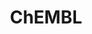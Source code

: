 ---
layout: default
bigquery: https://console.cloud.google.com/bigquery?p=patents-public-data&d=ebi_chembl&page=dataset
citation: '"The ChEMBL database in 2017." Anna Gaulton, Anne Hersey, Michał Nowotka,
  A Patrícia Bento, Jon Chambers, David Mendez, Prudence Mutowo, Francis Atkinson,
  Louisa J Bellis, Elena Cibrián-Uhalte, Mark Davies, Nathan Dedman, Anneli Karlsson,
  María Paula Magariños, John P Overington, George Papadatos, Ines Smit, Andrew R
  Leach Nucleic acids Research (2017) 45 (Database Issue), D945-D954'
contributors: European Bioinformatics Institute
cost: None
description: ChEMBL Data is a manually curated database of small molecules used in
  drug discovery, including information about existing patented drugs.
documentation: 'schema: https://www.ebi.ac.uk/chembl/db_schema


  '
last_edit: 04/07/2022, 22:43:29
location: https://console.cloud.google.com/marketplace/product/google_patents_public_datasets/chembl
maintained_by: EMBL-EBI, an outstation of European Molecular Biology Laboratory
related_publications: '

  ChEMBL: towards direct deposition of bioassay data.


  Mendez D, Gaulton A, Bento AP, Chambers J, De Veij M, Félix E, Magariños MP, Mosquera
  JF, Mutowo P, Nowotka M, Gordillo-Marañón M, Hunter F, Junco L, Mugumbate G, Rodriguez-Lopez
  M, Atkinson F, Bosc N, Radoux CJ, Segura-Cabrera A, Hersey A, Leach AR.


  — Nucleic Acids Res. 2019; 47(D1):D930-D940. doi: 10.1093/nar/gky1075

  '
schema_fields:
- major_class
- level3_description
- availability_type
- cx_most_bpka
- sequence_md5sum
- authors
- aromatic_rings
- log_id
- efo_id
- text_value
- priority
- curation_comment
- year
- name
- assay_desc
- prediction_method
- start_position
- first_in_class
- level4
- max_phase_for_ind
- relationship
- parameter_type
- frac_code
- cl_lincs_id
- target_desc
- tid
- level2_description
- trade_name
- definition
- l8
- relationship_desc
- formulation_id
- substrate_record_id
- class_level
- status
- isoform
- first_page
- black_box_warning
- direct_interaction
- ref_id
- std_act_id
- route
- class_type
- assay_subcellular_fraction
- level3
- innovator_company
- clo_id
- assay_class_id
- inorganic_flag
- aspect
- lle
- alert_id
- frac_class_id
- assay_organism
- applicant_full_name
- tid_fixed
- who_name
- oc_id
- l2
- site_name
- publication_number
- species_group_flag
- mechanism_of_action
- met_comment
- acd_logp
- pubmed_id
- warning_year
- alogp
- ref_url
- met_id
- irac_class_id
- ddd_id
- atc_code
- standard_text_value
- usan_stem_definition
- component_type
- component_synonym
- organism
- drug_substance_flag
- issue
- short_name
- src_assay_id
- mc_tax_id
- patent_id
- activity_count
- entity_id
- standard_inchi
- protein_class_id
- product_id
- bao_id
- toid
- job_id
- standard_inchi_key
- end_position
- entity_type
- domain_name
- mol_frac_id
- irac_code
- ingredient
- rgid
- warning_type
- assay_strain
- cell_source_tax_id
- heavy_atoms
- mw_monoisotopic
- first_approval
- site_residues
- submission_date
- assay_tissue
- domain_id
- approval_date
- mutation
- indication_class
- natural_product
- cx_most_apka
- mc_target_accession
- mesh_id
- num_lipinski_ro5_violations
- mechanism_comment
- as_id
- hbd
- metref_id
- chembl_id
- units
- annotation
- accession
- stat
- normal_range_min
- met_conversion
- assay_type
- hrac_code
- relationship_type
- co_stem_id
- usan_substem
- assay_param_id
- assay_cell_type
- actsm_id
- compound_name
- last_active
- ass_cls_map_id
- num_alerts
- le
- pathway_key
- psa
- potential_duplicate
- published_relation
- subgroup
- warning_class
- enzyme_tid
- record_id
- go_id
- data_validity_comment
- smid
- caloha_id
- compd_id
- max_phase
- num_ro5_violations
- standard_units
- warning_id
- smarts
- cx_logd
- src_id
- cpd_str_alert_id
- cell_id
- mc_target_type
- db_version
- who_extra
- published_units
- domain_type
- disease_efficacy
- curated_by
- level4_description
- published_value
- oral
- abstract
- upper_value
- syn_type
- tbl
- level5
- orig_description
- label
- country
- full_molformula
- active_molregno
- dosed_ingredient
- standard_type
- cell_ontology_id
- comp_go_id
- parent_molregno
- version
- selectivity_comment
- idx
- sitecomp_id
- type
- company
- tissue_id
- prod_pat_id
- target_mapping
- withdrawn_reason
- standard_upper_value
- efo_term
- previous_company
- parent_type
- last_page
- set_name
- cell_name
- uo_units
- published_type
- l5
- metabolite_record_id
- pref_name
- source_domain_id
- withdrawn_year
- bto_id
- related_tid
- downgraded
- doc_type
- active_ingredient
- volume
- hbd_lipinski
- patent_no
- ap_id
- drugind_id
- ddd_admr
- description
- assay_tax_id
- domain_description
- nda_type
- cx_logp
- updated_by
- molsyn_id
- action_type
- stem
- molregno
- topical
- usan_stem_id
- value
- biocomp_id
- molecule_type
- full_mwt
- relation
- variant_id
- level2
- acd_most_bpka
- cellosaurus_id
- mol_irac_id
- ddd_units
- comp_class_id
- research_stem
- l3
- canonical_smiles
- assay_category
- structure_type
- withdrawn_country
- dosage_form
- src_short_name
- db_source
- target_type
- targcomp_id
- chebi_par_id
- strength
- mec_id
- ro3_pass
- mc_target_name
- l1
- mc_organism
- cell_source_organism
- doc_id
- bao_endpoint
- rtb
- res_stem_id
- hrac_class_id
- targrel_id
- confidence
- doi
- activity_id
- standard_value
- l7
- ref_type
- hba_lipinski
- component_id
- assay_source
- journal
- activity_comment
- alert_set_id
- mecref_id
- drug_product_flag
- hba
- level1_description
- mesh_heading
- enzyme_name
- assay_test_type
- synonyms
- predbind_id
- acd_logd
- parent_id
- parameter_value
- mw_freebase
- comments
- site_id
- qudt_units
- helm_notation
- compound_key
- alert_name
- sequence
- protein_class_synonym
- usan_stem
- aidx
- cell_source_tissue
- ridx
- confidence_score
- standard_relation
- bao_format
- ddd_value
- therapeutic_flag
- compsyn_id
- homologue
- molecular_species
- binding_site_comment
- normal_range_max
- mol_atc_id
- stem_class
- standard_flag
- pathway_id
- patent_expire_date
- uberon_id
- bei
- prodrug
- parenteral
- src_description
- ad_type
- protclasssyn_id
- warnref_id
- indref_id
- l6
- source
- warning_description
- result_flag
- title
- delist_flag
- warning_country
- level1
- patent_use_code
- pchembl_value
- acd_most_apka
- ddd_comment
- src_compound_id
- cidx
- cell_description
- mol_hrac_id
- drug_record_id
- assay_id
- parent_go_id
- withdrawn_flag
- creation_date
- withdrawn_class
- qed_weighted
- l4
- usan_year
- chirality
- protein_class_desc
- updated_on
- tax_id
- molecular_mechanism
- polymer_flag
- sei
- path
- molfile
shortname: chembl
tags:
- biotechnology
- health
- chemical
- bioinformatics
- medical
terms_of_use: CC BY-SA 3.0
title: ChEMBL
uuid: e232a192-965c-4ec9-904c-155b6dfe56c5
---